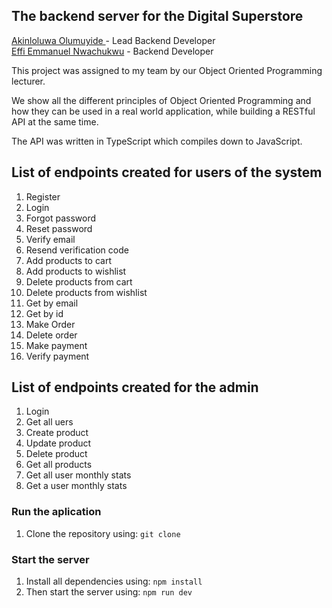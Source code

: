 ## The backend server for the Digital Superstore

<a href="https://github.com/pick-cee">Akinloluwa Olumuyide </a> - Lead Backend Developer
<br>
<a href="https://github.com/EffiEmmanuel">Effi Emmanuel Nwachukwu</a> - Backend Developer

This project was assigned to my team by our Object Oriented Programming lecturer.

We show all the different principles of Object Oriented Programming and how they can be used in a real world application, while building a RESTful API at the same time.

The API was written in TypeScript which compiles down to JavaScript.

## List of endpoints created for users of the system

1. Register
2. Login
3. Forgot password
4. Reset password
5. Verify email
6. Resend verification code
7. Add products to cart
8. Add products to wishlist
9. Delete products from cart
10. Delete products from wishlist
11. Get by email
12. Get by id
13. Make Order
14. Delete order
15. Make payment
16. Verify payment

## List of endpoints created for the admin

1. Login
2. Get all uers
3. Create product
4. Update product
5. Delete product
6. Get all products
7. Get all user monthly stats
8. Get a user monthly stats

### Run the aplication

1. Clone the repository using: `git clone`

### Start the server

1. Install all dependencies using:
   `npm install`
2. Then start the server using: `npm run dev`
